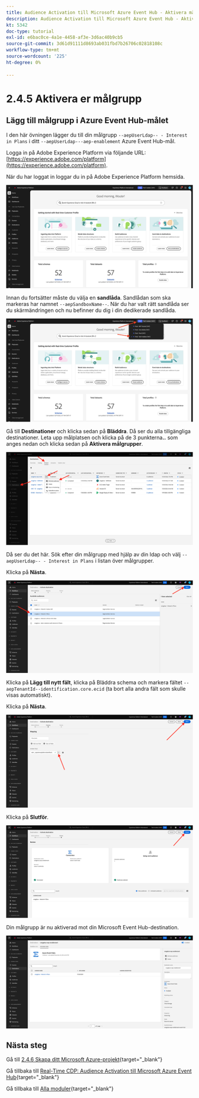 ```yaml
---
title: Audience Activation till Microsoft Azure Event Hub - Aktivera målgrupp
description: Audience Activation till Microsoft Azure Event Hub - Aktivera målgrupp
kt: 5342
doc-type: tutorial
exl-id: e6bac0ce-4a1e-4458-af3e-3d6ac40b9cb5
source-git-commit: 3d61d91111d8693ab031fbd7b26706c02818108c
workflow-type: tm+mt
source-wordcount: '225'
ht-degree: 0%

---
```


# 2.4.5 Aktivera er målgrupp

## Lägg till målgrupp i Azure Event Hub-målet

I den här övningen lägger du till din målgrupp `--aepUserLdap-- - Interest in Plans` i ditt `--aepUserLdap---aep-enablement` Azure Event Hub-mål.

Logga in på Adobe Experience Platform via följande URL: [https://experience.adobe.com/platform](https://experience.adobe.com/platform).

När du har loggat in loggar du in på Adobe Experience Platform hemsida.

![Datainmatning](./../../../../modules/delivery-activation/datacollection/dc1.2/images/home.png)

Innan du fortsätter måste du välja en **sandlåda**. Sandlådan som ska markeras har namnet ``--aepSandboxName--``. När du har valt rätt sandlåda ser du skärmändringen och nu befinner du dig i din dedikerade sandlåda.

![Datainmatning](./../../../../modules/delivery-activation/datacollection/dc1.2/images/sb1.png)

Gå till **Destinationer** och klicka sedan på **Bläddra**. Då ser du alla tillgängliga destinationer. Leta upp målplatsen och klicka på de 3 punkterna&#x200B;**..** som anges nedan och klicka sedan på **Aktivera målgrupper**.

![5-01-select-destination.png](./images/501selectdestination.png)

Då ser du det här. Sök efter din målgrupp med hjälp av din ldap och välj `--aepUserLdap-- - Interest in Plans` i listan över målgrupper.

Klicka på **Nästa**.

![5-04-select-segment.png](./images/504selectsegment.png)

Klicka på **Lägg till nytt fält**, klicka på Bläddra schema och markera fältet `--aepTenantId--identification.core.ecid` (ta bort alla andra fält som skulle visas automatiskt).

Klicka på **Nästa**.

![5-05-select-attributes.png](./images/505selectattributes.png)

Klicka på **Slutför**.

![5-06-destination-finish.png](./images/506destinationfinish.png)

Din målgrupp är nu aktiverad mot din Microsoft Event Hub-destination.

![5-07-destination-segment-added.png](./images/507destinationsegmentadded.png)

## Nästa steg

Gå till [2.4.6 Skapa ditt Microsoft Azure-projekt](./ex6.md){target="_blank"}

Gå tillbaka till [Real-Time CDP: Audience Activation till Microsoft Azure Event Hub](./segment-activation-microsoft-azure-eventhub.md){target="_blank"}

Gå tillbaka till [Alla moduler](./../../../../overview.md){target="_blank"}
